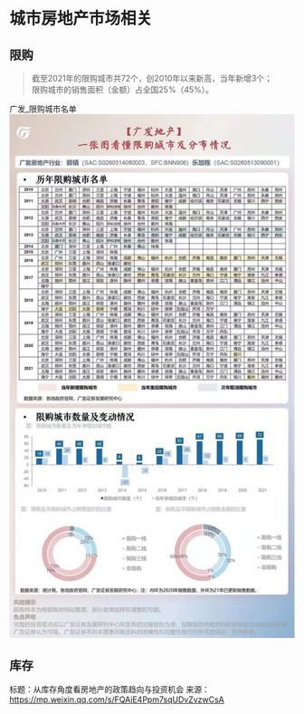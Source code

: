 # 城市房地产市场相关
## 限购  
> 截至2021年的限购城市共72个，创2010年以来新高，当年新增3个；  
> 限购城市的销售面积（金额）占全国25%（45%）。  

广发_限购城市名单  
![广发_限购城市名单](./media/广发_限购城市名单.jpg)

## 库存
标题：从库存角度看房地产的政策趋向与投资机会
来源：https://mp.weixin.qq.com/s/FQAiE4Ppm7sqUDvZvzwCsA







